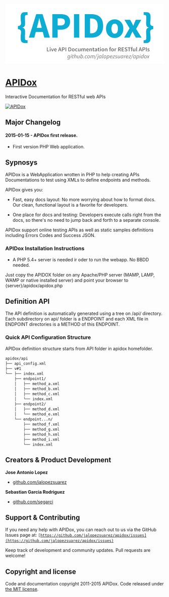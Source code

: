 ![IPv6](apidox.png)

# [APIDox](https://github.com/jalopezsuarez/apidox)

Interactive Documentation for RESTful web APIs
 
[![APIDox](http://img.youtube.com/vi/uP9oTPn8umI/0.jpg)](http://www.youtube.com/watch?v=uP9oTPn8umI)

## Major Changelog

#### 2015-01-15 - APIDox first release.
* First version PHP Web application.

## Sypnosys

APIDox is a WebApplication wrotten in PHP to help creating APIs Documentations to test using XMLs to define endpoints and methods.

APIDox gives you:

- Fast, easy docs layout: No more worrying about how to format docs. Our clean, functional layout is a favorite for developers.

- One place for docs and testing: Developers execute calls right from the docs, so there's no need to jump back and forth to a separate console.

APIDox support online testing APIs as well as static samples definitions including Errors Codes and Success JSON.

### APIDox Installation Instructions

- A PHP 5.4+ server is needed ir oder to run the webapp. No BBDD needed.

Just copy the APIDOX folder on any Apache/PHP server (MAMP, LAMP, WAMP or native installed server) and point your browser to {server}/apidox/apidox.php

## Definition API

The API definition is automatically generated using a tree on /api/ directory. Each subdirectory on api/ folder is a ENDPOINT and each XML file in ENDPOINT directories is a METHOD of this ENDPOINT.

### Quick API Configuration Structure

APIDox definition structure starts from API folder in apidox homefolder.

```
apidox/api
├── api_config.xml
├── v#1
└── ├── index.xml
    ├── endpoint1/
    │   ├── method_a.xml
    │   ├── method_b.xml
    │   ├── method_c.xml
    │   └── index.xml
    ├── endpoint2/
    │   ├── method_d.xml
    │   └── method_e.xml
    └── endpoint...n/
        ├── method_f.xml
        ├── method_g.xml
        ├── method_h.xml
        ├── method_i.xml
        └── index.xml
```

## Creators & Product Development

**Jose Antonio Lopez**
- [github.com/jalopezsuarez](https://github.com/jalopezsuarez)

**Sebastian Garcia Rodriguez**
- [github.com/segarci](https://github.com/segarci)

## Support & Contributing

If you need any help with APIDox, you can reach out to us via the GitHub Issues page at:
<code>[https://github.com/jalopezsuarez/apidox/issues](https://github.com/jalopezsuarez/apidox/issues)</code>

Keep track of development and community updates. Pull requests are welcome!

## Copyright and license

Code and documentation copyright 2011-2015 APIDox. Code released under [the MIT license](https://github.com/jalopezsuarez/apidox/blob/master/apidox/LICENSE).
